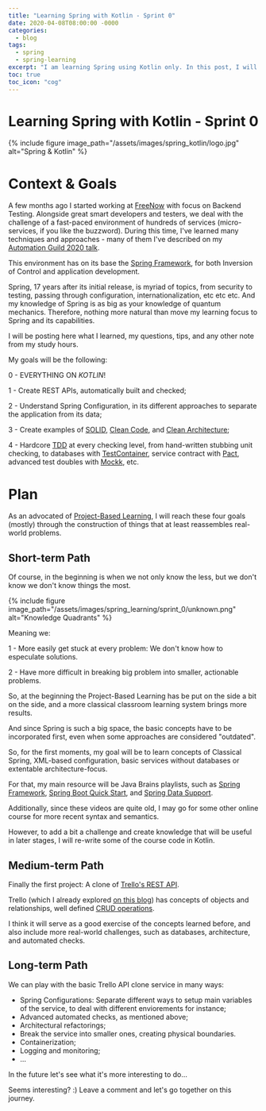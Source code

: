 ```yaml
---
title: "Learning Spring with Kotlin - Sprint 0"
date: 2020-04-08T08:00:00 -0000
categories:
  - blog
tags:
  - spring
  - spring-learning
excerpt: "I am learning Spring using Kotlin only. In this post, I will describe what are my goals and the path I can walk to reach them."
toc: true
toc_icon: "cog"
---
```


# Learning Spring with Kotlin - Sprint 0

{% include figure image_path="/assets/images/spring_kotlin/logo.jpg" alt="Spring & Kotlin" %}

# Context & Goals

A few months ago I started working at [FreeNow](https://free-now.com/) with focus on Backend Testing. Alongside great smart developers and testers, we deal with the challenge of a fast-paced environment of hundreds of services (micro-services, if you like the buzzword). During this time, I've learned many techniques and approaches - many of them I've described on my [Automation Guild 2020 talk](https://guildconferences.com/conferences/automation-2020/).

This environment has on its base the [Spring Framework](https://spring.io/projects/spring-framework), for both Inversion of Control and application development. 

Spring, 17 years after its initial release, is myriad of topics, from security to testing, passing through configuration, internationalization, etc etc etc. And my knowledge of Spring is as big as your knowledge of quantum mechanics. Therefore, nothing more natural than move my learning focus to Spring and its capabilities.

I will be posting here what I learned, my questions, tips, and any other note from my study hours.

My goals will be the following:

0 - EVERYTHING ON *KOTLIN*!

1 - Create REST APIs, automatically built and checked;

2 - Understand Spring Configuration, in its different approaches to separate the application from its data;

3 - Create examples of [SOLID](https://en.wikipedia.org/wiki/SOLID_(object-oriented_design)), [Clean Code](https://www.amazon.com/Clean-Code-Handbook-Software-Craftsmanship/dp/0132350882), and [Clean Architecture](hhttps://www.amazon.com/Clean-Architecture-Craftsmans-Software-Structure/dp/0134494164/ref=sr_1_1);

4 - Hardcore [TDD](https://www.youtube.com/watch?v=qkblc5WRn-U) at every checking level, from hand-written stubbing unit checking, to databases with [TestContainer](https://www.testcontainers.org/), service contract with [Pact](pact.io), advanced test doubles with [Mockk](https://www.testcontainers.org/), etc.

# Plan

As an advocated of [Project-Based Learning](https://www.edutopia.org/project-based-learning), I will reach these four goals (mostly) through the construction of things that at least reassembles real-world problems. 

## Short-term Path

Of course, in the beginning is when we not only know the less, but we don't know we don't know things the most.

{% include figure image_path="/assets/images/spring_learning/sprint_0/unknown.png" alt="Knowledge Quadrants" %}

Meaning we:

1 - More easily get stuck at every problem: We don't know how to especulate solutions.

2 - Have more difficult in breaking big problem into smaller, actionable problems.

So, at the beginning the Project-Based Learning has be put on the side a bit on the side, and a more classical classroom learning system brings more results.

And since Spring is such a big space, the basic concepts have to be incorporated first, even when some approaches are considered "outdated".

So, for the first moments, my goal will be to learn concepts of Classical Spring, XML-based configuration, basic services without databases or extentable architecture-focus.

For that, my main resource will be Java Brains playlists, such as [Spring Framework](https://www.youtube.com/playlist?list=PLC97BDEFDCDD169D7), [Spring Boot Quick Start](https://www.youtube.com/playlist?list=PLqq-6Pq4lTTbx8p2oCgcAQGQyqN8XeA1x),
and [Spring Data Support](https://www.youtube.com/watch?v=eR_JFtqyNL4&list=PL1A506B159E5BD13E).

Additionally, since these videos are quite old, I may go for some other online course for more recent syntax and semantics.

However, to add a bit a challenge and create knowledge that will be useful in later stages, I will re-write some of the course code in Kotlin.

## Medium-term Path

Finally the first project: A clone of [Trello's REST API](https://developer.atlassian.com/cloud/trello/guides/rest-api/api-introduction/).

Trello (which I already explored [on this blog](http://thatsabug.com/tags/#postman-series)) has concepts of objects and relationships, well defined [CRUD operations](http://thatsabug.com/blog/intro_postman_trello/).

I think it will serve as a good exercise of the concepts learned before, and also include more real-world challenges, such as databases, architecture, and automated checks.

## Long-term Path

We can play with the basic Trello API clone service in many ways:

- Spring Configurations: Separate different ways to setup main variables of the service, to deal with different enviorements for instance;
- Advanced automated checks, as mentioned above;
- Architectural refactorings;
- Break the service into smaller ones, creating physical boundaries.
- Containerization;
- Logging and monitoring;
- ...

In the future let's see what it's more interesting to do...

Seems interesting? :)
Leave a comment and let's go together on this journey.
